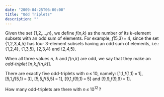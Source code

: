 ```yaml
---
date: "2009-04-25T06:00:00"
title: "Odd Triplets"
description: ""
---
```


<p>Given the set {1,2,...,<var>n</var>}, we define <var>f</var>(<var>n</var>,<var>k</var>) as the number of its <var>k</var>-element subsets with an odd sum of elements. For example, <var>f</var>(5,3) = 4, since the set {1,2,3,4,5} has four 3-element subsets having an odd sum of elements, i.e.: {1,2,4}, {1,3,5}, {2,3,4} and {2,4,5}.</p>
<p>When all three values <var>n</var>, <var>k</var> and <var>f</var>(<var>n</var>,<var>k</var>) are odd, we say that they make 
an <i>odd-triplet</i> [<var>n</var>,<var>k</var>,<var>f</var>(<var>n</var>,<var>k</var>)].</p>
<p>There are exactly five odd-triplets with <var>n</var> ≤ 10, namely:
[1,1,<var>f</var>(1,1) = 1], [5,1,<var>f</var>(5,1) = 3], [5,5,<var>f</var>(5,5) = 1], [9,1,<var>f</var>(9,1) = 5] and [9,9,<var>f</var>(9,9) = 1].</p>
<p>How many odd-triplets are there with <var>n</var> ≤ 10<sup>12</sup> ?</p>

